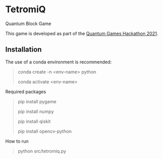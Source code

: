 # TetromiQ

Quantum Block Game

This game is developed as part of the [Quantum Games Hackathon 2021](https://www.qaif.org/contests/quantum-games-hackathon).

## Installation

The use of a conda environment is recommended:
> conda create -n \<env-name\> python
>
> conda activate \<env-name\>

Required packages

> pip install pygame
> 
> pip install numpy
> 
> pip install qiskit
> 
> pip install opencv-python

How to run

> python src/tetromiq.py
